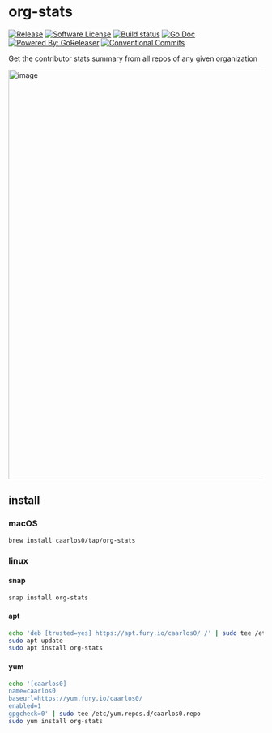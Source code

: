 # org-stats

[![Release](https://img.shields.io/github/release/caarlos0/org-stats.svg?style=for-the-badge)](https://github.com/caarlos0/org-stats/releases/latest)
[![Software License](https://img.shields.io/badge/license-MIT-brightgreen.svg?style=for-the-badge)](/LICENSE.md)
[![Build status](https://img.shields.io/github/workflow/status/caarlos0/org-stats/build?style=for-the-badge)](https://github.com/caarlos0/org-stats/actions?workflow=build)
[![Go Doc](https://img.shields.io/badge/godoc-reference-blue.svg?style=for-the-badge)](http://godoc.org/github.com/caarlos0/org-stats)
[![Powered By: GoReleaser](https://img.shields.io/badge/powered%20by-goreleaser-green.svg?style=for-the-badge)](https://github.com/goreleaser)
[![Conventional Commits](https://img.shields.io/badge/Conventional%20Commits-1.0.0-yellow.svg?style=for-the-badge)](https://conventionalcommits.org)

Get the contributor stats summary from all repos of any given organization

<img width="809" alt="image" src="https://user-images.githubusercontent.com/245435/125378448-22cd1600-e365-11eb-8a89-cb7204911f4c.png">

## install

### macOS

```sh
brew install caarlos0/tap/org-stats
```

### linux

#### snap

```sh
snap install org-stats
```

#### apt

```sh
echo 'deb [trusted=yes] https://apt.fury.io/caarlos0/ /' | sudo tee /etc/apt/sources.list.d/caarlos0.list
sudo apt update
sudo apt install org-stats
```

#### yum

```sh
echo '[caarlos0]
name=caarlos0
baseurl=https://yum.fury.io/caarlos0/
enabled=1
gpgcheck=0' | sudo tee /etc/yum.repos.d/caarlos0.repo
sudo yum install org-stats
```
